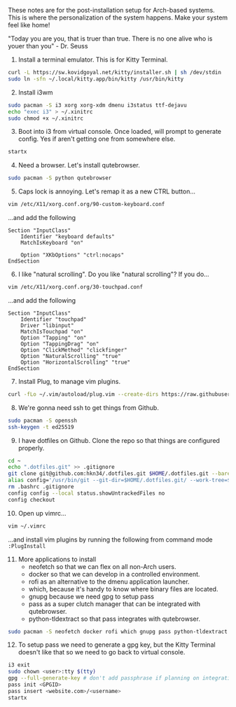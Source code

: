 These notes are for the post-installation setup for Arch-based systems. This is
where the personalization of the system happens. Make your system feel like home!

"Today you are you, that is truer than true. There is no one alive who is youer
than you" - Dr. Seuss

1. Install a terminal emulator. This is for Kitty Terminal. 
```bash
curl -L https://sw.kovidgoyal.net/kitty/installer.sh | sh /dev/stdin 
sudo ln -sfn ~/.local/kitty.app/bin/kitty /usr/bin/kitty
```

2. Install i3wm
```bash
sudo pacman -S i3 xorg xorg-xdm dmenu i3status ttf-dejavu
echo "exec i3" > ~/.xinitrc
sudo chmod +x ~/.xinitrc
```

3. Boot into i3 from virtual console. Once loaded, will prompt to generate config.
	Yes if aren't getting one from somewhere else.
```bash
startx
```

4. Need a browser. Let's install qutebrowser.
```bash
sudo pacman -S python qutebrowser
```

5. Caps lock is annoying. Let's remap it as a new CTRL button...
```bash
vim /etc/X11/xorg.conf.org/90-custom-keyboard.conf
```
...and add the following
```
Section "InputClass"
	Identifier "keyboard defaults"
	MatchIsKeyboard "on"

	Option "XKbOptions" "ctrl:nocaps"
EndSection
```

6. I like "natural scrolling". Do you like "natural scrolling"? If you do...
```bash
vim /etc/X11/xorg.conf.org/30-touchpad.conf
```
...and add the following
```
Section "InputClass"
	Identifier "touchpad"
	Driver "libinput"
	MatchIsTouchpad "on"
	Option "Tapping" "on"
	Option "TappingDrag" "on"
	Option "ClickMethod" "clickfinger"
	Option "NaturalScrolling" "true"
	Option "HorizontalScrolling" "true"
EndSection
```

7. Install Plug, to manage vim plugins.
```bash
curl -fLo ~/.vim/autoload/plug.vim --create-dirs https://raw.githubusercontent.com/junegunn/vim-plug/master/plug.vim
```

8. We're gonna need ssh to get things from Github.
```bash
sudo pacman -S openssh
ssh-keygen -t ed25519
```

9. I have dotfiles on Github. Clone the repo so that things are configured properly.
```bash
cd ~
echo ".dotfiles.git" >> .gitignore
git clone git@github.com:hkn34/.dotfiles.git $HOME/.dotfiles.git --bare
alias config='/usr/bin/git --git-dir=$HOME/.dotfiles.git/ --work-tree=$HOME'
rm .bashrc .gitignore
config config --local status.showUntrackedFiles no
config checkout
```

10. Open up vimrc...
```bash
vim ~/.vimrc
```
...and install vim plugins by running the following from command mode `:PlugInstall`

11. More applications to install
	- neofetch so that we can flex on all non-Arch users.
	- docker so that we can develop in a controlled environment.
	- rofi as an alternative to the dmenu application launcher.
	- which, because it's handy to know where binary files are located.
	- gnupg because we need gpg to setup pass
	- pass as a super clutch manager that can be integrated with qutebrowser.
	- python-tldextract so that pass integrates with qutebrowser.
```bash
sudo pacman -S neofetch docker rofi which gnupg pass python-tldextract
```

12. To setup pass we need to generate a gpg key, but the Kitty Terminal doesn't
	like that so we need to go back to virtual console.
```bash
i3 exit
sudo chown <user>:tty $(tty)
gpg --full-generate-key # don't add passphrase if planning on integrating pass with qutebrowser's auto fill
pass init <GPGID>
pass insert <website.com>/<username>
startx
```
